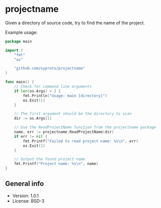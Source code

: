 # projectname

Given a directory of source code, try to find the name of the project.

Example usage:

```go
package main

import (
    "fmt"
    "os"

    "github.com/xyproto/projectname"
)

func main() {
    // Check for command line arguments
    if len(os.Args) < 2 {
        fmt.Println("Usage: main [directory]")
        os.Exit(1)
    }

    // The first argument should be the directory to scan
    dir := os.Args[1]

    // Use the ReadProjectName function from the projectname package
    name, err := projectname.ReadProjectName(dir)
    if err != nil {
        fmt.Printf("Failed to read project name: %v\n", err)
        os.Exit(1)
    }

    // Output the found project name
    fmt.Printf("Project name: %s\n", name)
}
```

## General info

* Version: 1.0.1
* License: BSD-3

